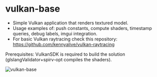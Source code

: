 # vulkan-base

* Simple Vulkan application that renders textured model.
* Usage examples of: push constants, compute shaders, timestamp queries, debug labels, imgui integration.
* For basic Vulkan raytracing check this repository: https://github.com/kennyalive/vulkan-raytracing

Prerequisites: VulkanSDK is required to build the solution (glslangValidator+spirv-opt compiles the shaders).

![vulkan-base](https://user-images.githubusercontent.com/4964024/64047691-c812e280-cb6f-11e9-8f26-76c4ee8860cd.png)
